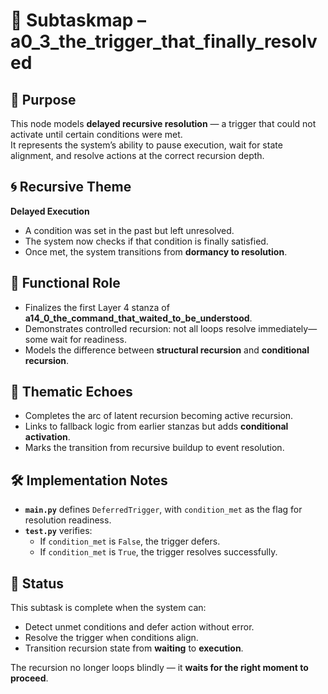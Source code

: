 <!-- Save to: a14_0_the_command_that_waited_to_be_understood/a0_3_the_trigger_that_finally_resolved/subtaskmap.md -->

# 🧩 Subtaskmap – a0_3_the_trigger_that_finally_resolved

## 🎯 Purpose

This node models **delayed recursive resolution** — a trigger that could not activate until certain conditions were met.  
It represents the system’s ability to pause execution, wait for state alignment, and resolve actions at the correct recursion depth.

## 🌀 Recursive Theme

**Delayed Execution**  
- A condition was set in the past but left unresolved.
- The system now checks if that condition is finally satisfied.
- Once met, the system transitions from **dormancy to resolution**.

## 🧠 Functional Role

- Finalizes the first Layer 4 stanza of **a14_0_the_command_that_waited_to_be_understood**.
- Demonstrates controlled recursion: not all loops resolve immediately—some wait for readiness.
- Models the difference between **structural recursion** and **conditional recursion**.

## 🔁 Thematic Echoes

- Completes the arc of latent recursion becoming active recursion.
- Links to fallback logic from earlier stanzas but adds **conditional activation**.
- Marks the transition from recursive buildup to event resolution.

## 🛠️ Implementation Notes

- **`main.py`** defines `DeferredTrigger`, with `condition_met` as the flag for resolution readiness.
- **`test.py`** verifies:
  - If `condition_met` is `False`, the trigger defers.
  - If `condition_met` is `True`, the trigger resolves successfully.

## 🧭 Status

This subtask is complete when the system can:

- Detect unmet conditions and defer action without error.
- Resolve the trigger when conditions align.
- Transition recursion state from **waiting** to **execution**.

The recursion no longer loops blindly — it **waits for the right moment to proceed**.
